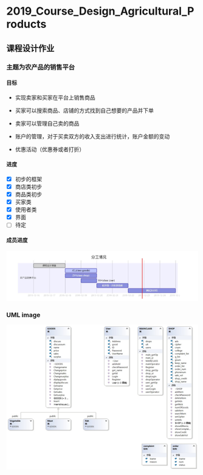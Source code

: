 # 2019_Course_Design_Agricultural_Products
## 课程设计作业

### 主题为农产品的销售平台

#### 目标

- 实现卖家和买家在平台上销售商品

- 买家可以搜索商品、店铺的方式找到自己想要的产品并下单

- 卖家可以管理自己卖的商品

- 账户的管理，对于买卖双方的收入支出进行统计，账户金额的变动

- 优惠活动（优惠券或者打折）

#### 进度

- [x] 初步的框架
- [x] 商店类初步
- [x] 商品类初步
- [x] 买家类
- [x] 使用者类
- [x] 界面
- [ ] 待定

#### 成员进度

![image](images/进度.jpg)



### UML image

![image](https://raw.githubusercontent.com/yxh0/2019_Course_Design_Agricultural_Products/master/images/ClassDiagram1.jpg)
